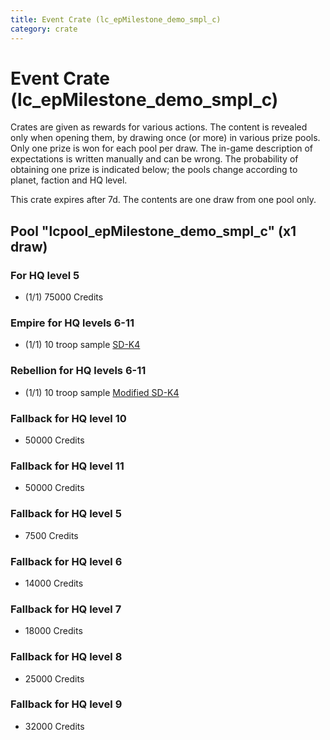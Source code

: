 ```yaml
---
title: Event Crate (lc_epMilestone_demo_smpl_c)
category: crate
---
```


# Event Crate (lc_epMilestone_demo_smpl_c)

Crates are given as rewards for various actions. The content is revealed only when opening them, by drawing once (or more) in various prize pools. Only one prize is won for each pool per draw. The in-game description of expectations is written manually and can be wrong. The probability of obtaining one prize is indicated below; the pools change according to planet, faction and HQ level.

This crate expires after 7d. The contents are one draw from one pool only.

## Pool "lcpool_epMilestone_demo_smpl_c" (x1 draw)

### For HQ level 5

  * (1/1) 75000 Credits

### Empire for HQ levels 6-11

  * (1/1) 10 troop sample [SD-K4](HeroEmpireSpiderDroid)

### Rebellion for HQ levels 6-11

  * (1/1) 10 troop sample [Modified SD-K4](HeroRebelSpiderDroid)

### Fallback for HQ level 10

  * 50000 Credits

### Fallback for HQ level 11

  * 50000 Credits

### Fallback for HQ level 5

  * 7500 Credits

### Fallback for HQ level 6

  * 14000 Credits

### Fallback for HQ level 7

  * 18000 Credits

### Fallback for HQ level 8

  * 25000 Credits

### Fallback for HQ level 9

  * 32000 Credits